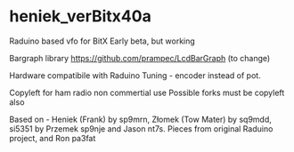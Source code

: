 # heniek_verBitx40a
Raduino based vfo for BitX
Early beta, but working

Bargraph library https://github.com/prampec/LcdBarGraph (to change)

Hardware compatibile with Raduino
Tuning  - encoder instead of pot.

Copyleft for ham radio non commertial use
Possible forks must be copyleft also

Based on - Heniek (Frank) by sp9mrn, Złomek (Tow Mater) by sq9mdd, si5351 by Przemek sp9nje and Jason nt7s.
Pieces from original Raduino project, and  Ron pa3fat
